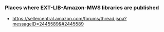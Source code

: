 ### Places where EXT-LIB-Amazon-MWS libraries are published
 - https://sellercentral.amazon.com/forums/thread.jspa?messageID=2445589&#2445589
